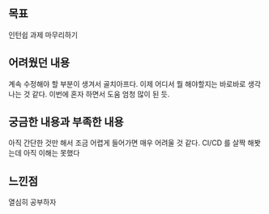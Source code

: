 ## 목표

인턴쉽 과제 마무리하기

## 어려웠던 내용

계속 수정해야 할 부분이 생겨서 골치아프다.
이제 어디서 뭘 해야할지는 바로바로 생각나는 것 같다. 
이번에 혼자 하면서 도움 엄청 많이 된 듯.

## 궁금한 내용과 부족한 내용

아직 간단한 것만 해서 조금 어렵게 들어가면 매우 어려울 것 같다.
CI/CD 를 살짝 해봣는데 아직 이해는 못했다

## 느낀점

열심히 공부하자
